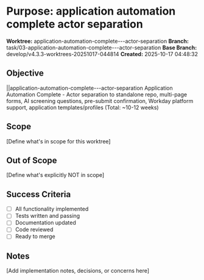 # Purpose: application automation complete   actor separation

**Worktree:** application-automation-complete---actor-separation
**Branch:** task/03-application-automation-complete---actor-separation
**Base Branch:** develop/v4.3.3-worktrees-20251017-044814
**Created:** 2025-10-17 04:48:32

## Objective

||application-automation-complete---actor-separation Application Automation Complete - Actor separation to standalone repo, multi-page forms, AI screening questions, pre-submit confirmation, Workday platform support, application templates/profiles (Total: ~10-12 weeks)

## Scope

[Define what's in scope for this worktree]

## Out of Scope

[Define what's explicitly NOT in scope]

## Success Criteria

- [ ] All functionality implemented
- [ ] Tests written and passing
- [ ] Documentation updated
- [ ] Code reviewed
- [ ] Ready to merge

## Notes

[Add implementation notes, decisions, or concerns here]
